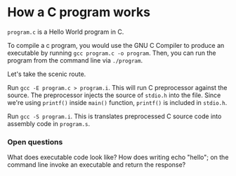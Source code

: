 # How a C program works

`program.c` is a Hello World program in C.

To compile a c program, you would use the GNU C Compiler to produce an executable
by running `gcc program.c -o program`. Then, you can run the program from the command
line via `./program`.

Let's take the scenic route.

Run `gcc -E program.c > program.i`. This will run C preprocessor against the source.
The preprocessor injects the source of `stdio.h` into the file. Since we're using `printf()` inside `main()` function, `printf()` is included in `stdio.h`.

Run `gcc -S program.i`. This is translates preprocessed C source code into
assembly code in `program.s`.

### Open questions

What does executable code look like? How does writing echo "hello"; on the command
line invoke an executable and return the response?